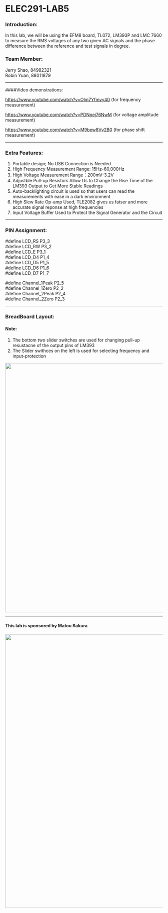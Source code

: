 # ELEC291-LAB5


### Introduction:
In this lab, we will be using the EFM8 board, TL072, LM393P and LMC 7660 to measure the RMS voltages of any two given AC signals and the phase difference between the reference and test signals in degree.


### Team Member:
Jerry Shao, 84982321 \
Robin Yuan, 88011879


------------

####Video demonstrations:

https://www.youtube.com/watch?v=Olm7Yfmvy40 (for frequency measurement)

https://www.youtube.com/watch?v=PDNpej76NwM (for voltage amplitude measurement)

https://www.youtube.com/watch?v=M9bew8Vv2B0 (for phase shift measurement)


------------

### Extra Features:

1. Portable design; No USB Connection is Needed
2. High Frequency Measurement Range: 15Hz-60,000Hz
3. High Voltage Measurement Range：200mV-3.2V
4. Adjustble Pull-up Resistors Allow Us to Change the Rise Time of the LM393 Output to Get More Stable Readings
5. Auto-backlighting circuit is used so that users can read the measurements with ease in a dark environment
6. High Slew Rate Op-amp Used, TLE2082 gives us fatser and more accurate signal reponse at high frequencies 
7. Input Voltage Buffer Used to Protect the Signal Generator and the Circuit

------------

### PIN Assignment:

#define LCD_RS P3_3\
#define LCD_RW P3_2\
#define LCD_E  P3_1\
#define LCD_D4 P1_4\
#define LCD_D5 P1_5\
#define LCD_D6 P1_6\
#define LCD_D7 P1_7

#define Channel_1Peak P2_5\
#define Channel_1Zero P2_2\
#define Channel_2Peak P2_4\
#define Channel_2Zero P2_3



------------

### BreadBoard Layout:
#### Note:
1. The bottom two slider switches are used for changing pull-up resustacne of the output pins of LM393
2. The Slider swithces on the left is used for selecting frequency and input-protection
<img src="https://user-images.githubusercontent.com/68177491/111015389-63883480-835d-11eb-9c7d-8d34519ef2f0.jpg" width="595" height="794"/>


------------

#### This lab is sponsored by Matou Sakura

<img src="https://user-images.githubusercontent.com/68177491/110687738-b4e5c780-8195-11eb-9695-f509644cab16.jpg" width="623" height="872"/>
